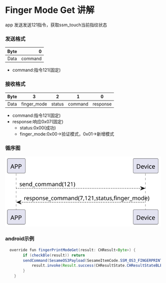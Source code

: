 # Finger Mode Get 讲解
app 发送发送121指令，获取ssm_touch当前指纹状态
### 发送格式

|  Byte  |       0 |
|:------:|-------:|
| Data   |  command |

- command:指令121(固定)




### 接收格式

| Byte  |          3    | 2   |     1     |     0      |
|:---:|:-----------:|:------:|:----:|:---------:|
| Data | finger_mode | status | command |response   |
- command:指令121(固定)
- response:响应0x07(固定)
  - status:0x00(成功) 
  - finger_mode:0x00->验证模式，0x01->新增模式 



### 循序图
![icon](finger_mode_get.svg)





### android示例
``` java
  override fun fingerPrintModeGet(result: CHResult<Byte>) {
        if (checkBle(result)) return
        sendCommand(SesameOS3Payload(SesameItemCode.SSM_OS3_FINGERPRINT_MODE_GET.value, byteArrayOf())) { res ->
            result.invoke(Result.success(CHResultState.CHResultStateBLE(res.payload[0])))
        }
    }
```
